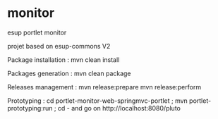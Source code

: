monitor
=======

esup portlet monitor

projet based on esup-commons V2

Package installation :
mvn clean install

Packages generation :
mvn clean package

Releases management :
mvn release:prepare
mvn release:perform

Prototyping :
 cd portlet-monitor-web-springmvc-portlet ; mvn portlet-prototyping:run ; cd -
 and go on http://localhost:8080/pluto
